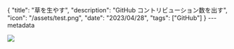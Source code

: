 {
"title": "草を生やす",
"description": "GitHub コントリビューション数を出す",
"icon": "/assets/test.png",
"date": "2023/04/28",
"tags": ["GitHub"]
}
---metadata

![](https://contributes.obake.land/api/contributes?userName=2ndPINEW)
